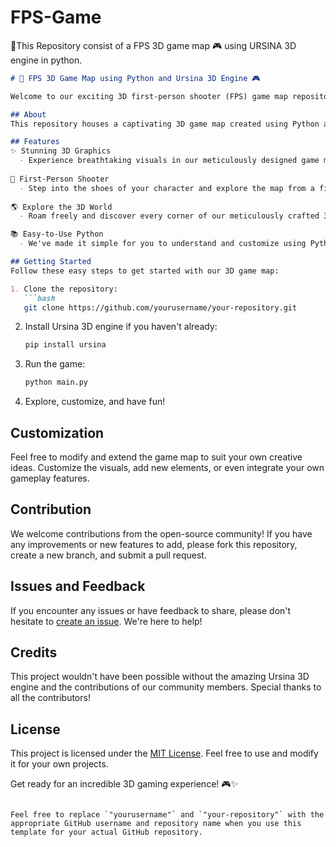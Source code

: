 # FPS-Game
🌟This Repository consist of a FPS 3D game map 🎮 using URSINA 3D engine in python.

```markdown
# 🚀 FPS 3D Game Map using Python and Ursina 3D Engine 🎮

Welcome to our exciting 3D first-person shooter (FPS) game map repository! 🎉

## About
This repository houses a captivating 3D game map created using Python and the powerful Ursina 3D engine. Dive into a thrilling gaming experience in an immersive 3D environment.

## Features
✨ Stunning 3D Graphics
  - Experience breathtaking visuals in our meticulously designed game map.
  
🔫 First-Person Shooter
  - Step into the shoes of your character and explore the map from a first-person perspective.
  
🌎 Explore the 3D World
  - Roam freely and discover every corner of our meticulously crafted 3D game world.

📚 Easy-to-Use Python
  - We've made it simple for you to understand and customize using Python.

## Getting Started
Follow these easy steps to get started with our 3D game map:

1. Clone the repository:
   ```bash
   git clone https://github.com/yourusername/your-repository.git
   ```

2. Install Ursina 3D engine if you haven't already:
   ```bash
   pip install ursina
   ```

3. Run the game:
   ```bash
   python main.py
   ```

4. Explore, customize, and have fun!

## Customization
Feel free to modify and extend the game map to suit your own creative ideas. Customize the visuals, add new elements, or even integrate your own gameplay features.

## Contribution
We welcome contributions from the open-source community! If you have any improvements or new features to add, please fork this repository, create a new branch, and submit a pull request.

## Issues and Feedback
If you encounter any issues or have feedback to share, please don't hesitate to [create an issue](https://github.com/yourusername/your-repository/issues). We're here to help!

## Credits
This project wouldn't have been possible without the amazing Ursina 3D engine and the contributions of our community members. Special thanks to all the contributors!

## License
This project is licensed under the [MIT License](LICENSE.md). Feel free to use and modify it for your own projects.

Get ready for an incredible 3D gaming experience! 🎮✨
```

Feel free to replace `"yourusername"` and `"your-repository"` with the appropriate GitHub username and repository name when you use this template for your actual GitHub repository.
